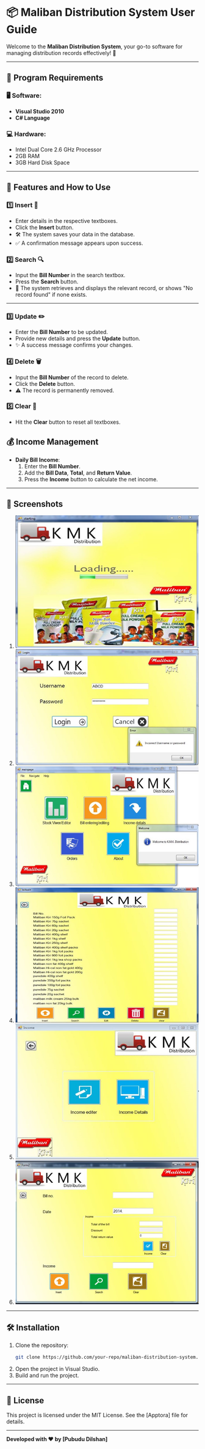
# 📦 Maliban Distribution System User Guide

Welcome to the **Maliban Distribution System**, your go-to software for managing distribution records effectively! 🚛

---

## 🔧 Program Requirements

### 🖥️ Software:
- **Visual Studio 2010**
- **C# Language**

### 💻 Hardware:
- Intel Dual Core 2.6 GHz Processor
- 2GB RAM
- 3GB Hard Disk Space

---

## 🌟 Features and How to Use

### 1️⃣ **Insert** 📝
- Enter details in the respective textboxes.
- Click the **Insert** button.
- 🛠️ The system saves your data in the database.
- ✅ A confirmation message appears upon success.



### 2️⃣ **Search** 🔍
- Input the **Bill Number** in the search textbox.
- Press the **Search** button.
- 🔄 The system retrieves and displays the relevant record, or shows "No record found" if none exists.


---

### 3️⃣ **Update** ✏️
- Enter the **Bill Number** to be updated.
- Provide new details and press the **Update** button.
- ✨ A success message confirms your changes.



### 4️⃣ **Delete** 🗑️
- Input the **Bill Number** of the record to delete.
- Click the **Delete** button.
- ⚠️ The record is permanently removed.



### 5️⃣ **Clear** 🧹
- Hit the **Clear** button to reset all textboxes.



## 💰 Income Management
- **Daily Bill Income**:
  1. Enter the **Bill Number**.
  2. Add the **Bill Data**, **Total**, and **Return Value**.
  3. Press the **Income** button to calculate the net income.


---

## 📸 Screenshots

1. ![Loading Screen](images/Md1.jpg )
2. ![Login Screen  ](images/Md2.jpg)
3. ![List Feature](images/Md3.jpg)
4. ![Delete Feature](images/Md4.jpg)
5. ![Clear Feature](images/Md5.jpg)
6. ![Income Feature](images/Md6.jpg)
---

## 🛠️ Installation
1. Clone the repository:
   ```bash
   git clone https://github.com/your-repo/maliban-distribution-system.git
   ```
2. Open the project in Visual Studio.
3. Build and run the project.

---

## 📜 License
This project is licensed under the MIT License. See the [Apptora] file for details.

---

**Developed with ❤️ by [Pubudu Dilshan]**
